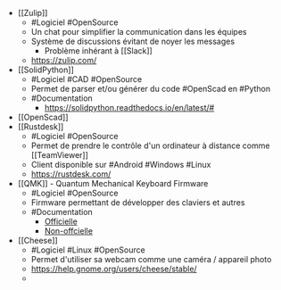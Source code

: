 - [[Zulip]]
	- #Logiciel #OpenSource
	- Un chat pour simplifier la communication dans les équipes
	- Système de discussions évitant de noyer les messages
		- Problème inhérant à  [[Slack]]
	- https://zulip.com/
- [[SolidPython]]
	- #Logiciel #CAD #OpenSource
	- Permet de parser et/ou générer du code #OpenScad en #Python
	- #Documentation
		- https://solidpython.readthedocs.io/en/latest/#
- [[OpenScad]]
- [[Rustdesk]]
	- #Logiciel #OpenSource
	- Permet de prendre le contrôle d'un ordinateur à distance comme [[TeamViewer]]
	- Client disponible sur #Android #Windows #Linux
	- https://rustdesk.com/
- [[QMK]] - Quantum Mechanical Keyboard Firmware
	- #Logiciel #OpenSource
	- Firmware permettant de développer des claviers et autres
	- #Documentation
		- [Officielle](https://docs.qmk.fm/#/)
		- [Non-offcielle](https://qmk.github.io/qmk_mkdocs/master/en/)
- [[Cheese]]
	- #Logiciel #Linux #OpenSource
	- Permet d'utiliser sa webcam comme une caméra / appareil photo
	- https://help.gnome.org/users/cheese/stable/
	-